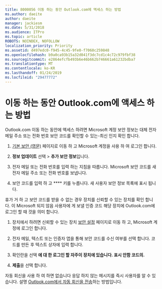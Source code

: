 ```yaml
---
title: 8000056 이동 하는 동안 Outlook.com에 액세스 하는 방법
ms.author: daeite
author: daeite
manager: jackiesm
ms.date: 5/31/2018
ms.audience: ITPro
ms.topic: article
ROBOTS: NOINDEX, NOFOLLOW
localization_priority: Priority
ms.assetid: d497edc0-f945-4c45-9fe0-f7060c259848
ms.openlocfilehash: b9a0ca93b15a32d041f3dc7cd1c4c72c979fbf38
ms.sourcegitcommit: e2864efcfb493b6e46b662b746661a61232bdba7
ms.translationtype: MT
ms.contentlocale: ko-KR
ms.lasthandoff: 01/24/2019
ms.locfileid: "29477772"
---
```

# <a name="how-to-access-outlookcom-while-traveling"></a>이동 하는 동안 Outlook.com에 액세스 하는 방법

Outlook.com 이동 하는 동안에 액세스 하려면 Microsoft 계정 보안 정보는 대체 전자 메일 주소 또는 전화 번호 보안 코드를 확인할 수 있는-최신 인지 확인 합니다.
  
1. [기본 보안 (영문)](https://go.microsoft.com/fwlink/p/?linkid=842325) 페이지로 이동 하 고 Microsoft 계정을 사용 하 여 로그인 합니다. 
    
2. **정보 업데이트** 선택 \> **추가 보안 정보**입니다. 
    
3. 전자 메일 또는 전화 번호를 입력 하는 지침을 따릅니다. Microsoft 보안 코드를 새 전자 메일 주소 또는 전화 번호를 보냅니다.
    
4. 보안 코드를 입력 하 고 **** 키를 누릅니다. 새 사용자 보안 정보 목록에 표시 됩니다. 
    
휴가 거 하 고 보안 코드를 받을 수 없는 경우 장치를 신뢰할 수 있는 장치를 확인 합니다. 이 Microsoft 되지 않음 사용자에 게 보낼 인증 코드 해당 장치에 Outlook.com에 로그인 할 때 것을 의미 합니다.
  
1. 장치에서 하려면 신뢰할 수 있는 장치 [보안 설정](https://go.microsoft.com/fwlink/p/?linkid=2002000&amp;clcid=0x409) 페이지로 이동 하 고, Microsoft 계정에 로그인 합니다. 
    
2. 전자 메일, 텍스트 또는 인증자 앱을 통해 보안 코드를 수신 여부를 선택 합니다. 코드를 만든 후 텍스트 상자에 입력 합니다.
    
3. 확인란을 선택 **에 대 한 로그인 할 자주이 장치에 있습니다. 표시 안함 코드의.**
    
4. **제출**을 선택 합니다. 
    
자동 회신을 사용 하 여 하면 없습니다 응답 하지 않는 메시지를 즉시 사용자를 알 수 있습니다. 설명 [Outlook.com에서 자동 회신을 전송](https://go.microsoft.com/fwlink/p/?linkid=2002100&amp;clcid=0x409)하는 방법입니다.
  

